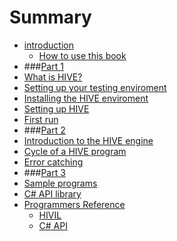 # Summary

* [introduction](README.md)
   * [How to use this book](how_to_use_this_book.md)
* ###[Part 1](pt1.md)
* [What is HIVE?](ch1.md)
* [Setting up your testing enviroment](ch2.md)
* [Installing the HIVE enviroment](ch3.md)
* [Setting up HIVE](ch4.md)
* [First run](ch5.md)
* ###[Part 2](pt2.md)
* [Introduction to the HIVE engine](ch6.md)
* [Cycle of a HIVE program](ch7.md)
* [Error catching](ch8.md)
* ###[Part 3](pt3.md)
* [Sample programs](ch9.md)
* [C# API library](ch10.md)
* [Programmers Reference](ch11.md)
   * [HIVIL](ch11-1.md)
   * [C# API](ch11-2.md)

